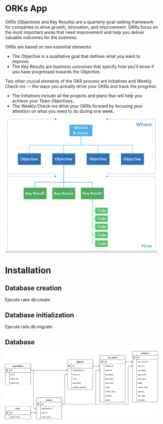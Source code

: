 # ORKs App

OKRs (Objectives and Key Results) are a quarterly goal-setting framework for companies to drive growth, innovation, and improvement. OKRs focus on the most important areas that need improvement and help you deliver valuable outcomes for the business. 

OKRs are based on two essential elements:

- The Objective is a qualitative goal that defines what you want to improve.
- The Key Results are business outcomes that specify how you’ll know if you have progressed towards the Objective.

Two other crucial elements of the OKR process are Initiatives and Weekly Check-ins — the ways you actually drive your OKRs and track the progress:

- The Initiatives include all the projects and plans that will help you achieve your Team Objectives, 
- The Weekly Check-ins drive your OKRs forward by focusing your attention on what you need to do during one week.

![Example OKRs](/app/assets/images/example_okrs.png)


# Installation

## Database creation
Ejecute rake db:create

## Database initialization
Ejecute rails db:migrate

## Database
![Database OKRs](/app/assets/images/database.svg)
